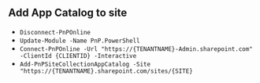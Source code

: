 ## Add App  Catalog to site

- `Disconnect-PnPOnline`
- `Update-Module -Name PnP.PowerShell`
- `Connect-PnPOnline -Url "https://{TENANTNAME}-Admin.sharepoint.com" -ClientId {CLIENTID} -Interactive`
- `Add-PnPSiteCollectionAppCatalog -Site "https://{TENANTNAME}.sharepoint.com/sites/{SITE}`